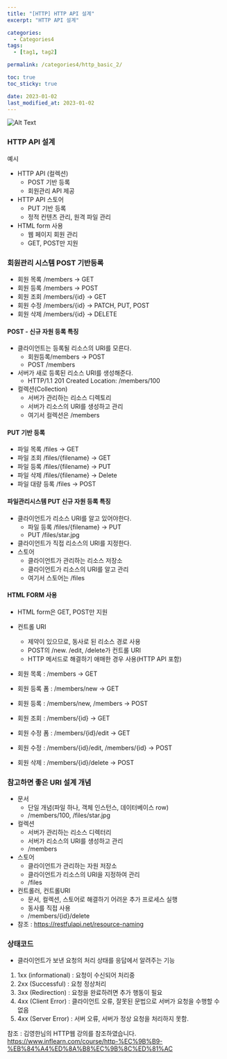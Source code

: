 ```yaml
---
title: "[HTTP] HTTP API 설계"
excerpt: "HTTP API 설계"

categories:
  - Categories4
tags:
  - [tag1, tag2]

permalink: /categories4/http_basic_2/

toc: true
toc_sticky: true

date: 2023-01-02
last_modified_at: 2023-01-02
---
```

![Alt Text](https://tenor.com/ko/view/cat-laptop-typing-shitposting-internet-gif-5142304.gif)
### HTTP API 설계
예시
- HTTP API (컬렉션)
  - POST 기반 등록
  - 회원관리 API 제공
- HTTP API 스토어
  - PUT 기반 등록 
  - 정적 컨텐츠 관리, 원격 파일 관리
- HTML form 사용
  - 웹 페이지 회원 관리
  - GET, POST만 지원
  
### 회원관리 시스템 POST 기반등록
- 회원 목록 /members -> GET
- 회원 등록 /members -> POST
- 회원 조회 /members/{id} -> GET
- 회원 수정 /members/{id} -> PATCH, PUT, POST
- 회원 삭제 /members/{id} -> DELETE

#### POST - 신규 자원 등록 특징
- 클라이언트는 등록될 리소스의 URI를 모른다.
  - 회원등록/members -> POST
  - POST /members
- 서버가 새로 등록된 리소스 URI를 생성해준다.
  - HTTP/1.1 201 Created
    Location: /members/100
- 컬렉션(Collection)
  - 서버가 관리하는 리소스 디렉토리
  - 서버가 리소스의 URI를 생성하고 관리
  - 여기서 컬렉션은 /members

#### PUT 기반 등록
- 파일 목록 /files -> GET
- 파일 조회 /files/{filename} -> GET
- 파일 등록 /files/{filename} -> PUT
- 파일 삭제 /files/{filename} -> Delete
- 파일 대량 등록 /files -> POST

#### 파일관리시스템 PUT 신규 자원 등록 특징
- 클라이언트가 리소스 URI를 알고 있어야한다.
  - 파일 등록 /files/{filename} -> PUT
  - PUT /files/star.jpg
- 클라이언트가 직접 리소스의 URI를 지정한다.
- 스토어
  - 클라이언트가 관리하는 리소스 저장소
  - 클라이언트가 리소스의 URI를 알고 관리
  - 여기서 스토어는 /files
  
#### HTML FORM 사용
- HTML form은 GET, POST만 지원
- 컨트롤 URI
  - 제약이 있으므로, 동사로 된 리소스 경로 사용
  - POST의 /new. /edit, /delete가 컨트롤 URI
  - HTTP 메서드로 해결하기 애매한 경우 사용(HTTP API 포함)
  
- 회원 목록 : /members -> GET
- 회원 등록 폼 : /members/new -> GET
- 회원 등록 : /members/new, /members -> POST
- 회원 조회 : /members/{id} -> GET
- 회원 수정 폼 : /members/{id}/edit -> GET
- 회원 수정 : /members/{id}/edit, /members/{id} -> POST
- 회원 삭제 : /members/{id}/delete -> POST

### 참고하면 좋은 URI 설계 개념
- 문서
  - 단일 개념(파일 하나, 객체 인스턴스, 데이터베이스 row)
  - /members/100, /files/star.jpg
- 컬렉션
  - 서버가 관리하는 리소스 디렉터리
  - 서버가 리소스의 URI를 생성하고 관리
  - /members
- 스토어
   - 클라이언트가 관리하는 자원 저장소
   - 클라이언트가 리소스의 URI을 지정하여 관리
   - /files
- 컨트롤러, 컨트롤URI
   - 문서, 컬렉션, 스토어로 해결하기 어려운 추가 프로세스 실행
   - 동사를 직접 사용
   - /members/{id}/delete
- 참조 : https://restfulapi.net/resource-naming


### 상태코드
 - 클라이언트가 보낸 요청의 처리 상태를 응답에서 알려주는 기능
 1. 1xx (informational) : 요청이 수신되어 처리중
 2. 2xx (Successful) : 요청 정상처리
 3. 3xx (Redirection) : 요청을 완료하려면 추가 행동이 필요
 4. 4xx (Client Error) : 클라이언트 오류, 잘못된 문법으로 서버가 요청을 수행할 수 없음
 5. 4xx (Server Error) : 서버 오류, 서버가 정상 요청을 처리하지 못함.

참조 : 김영한님의 HTTP웹 강의를 참조하였습니다. 
https://www.inflearn.com/course/http-%EC%9B%B9-%EB%84%A4%ED%8A%B8%EC%9B%8C%ED%81%AC
